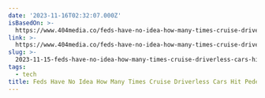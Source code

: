 ```yaml
---
date: '2023-11-16T02:32:07.000Z'
isBasedOn: >-
  https://www.404media.co/feds-have-no-idea-how-many-times-cruise-driverless-cars-hit-pedestrians/
link: >-
  https://www.404media.co/feds-have-no-idea-how-many-times-cruise-driverless-cars-hit-pedestrians/
slug: >-
  2023-11-15-feds-have-no-idea-how-many-times-cruise-driverless-cars-hit-pedestrians
tags:
  - tech
title: Feds Have No Idea How Many Times Cruise Driverless Cars Hit Pedestrians
---
```


